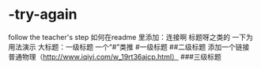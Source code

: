 # -try-again
follow the teacher's step
如何在readme 里添加：连接啊 标题呀之类的
一下为用法演示
大标题：一级标题 一个“#”类推
#一级标题
##二级标题
添加一个链接
普通物理（http://www.iqiyi.com/w_19rt36ajcp.html）
###三级标题
